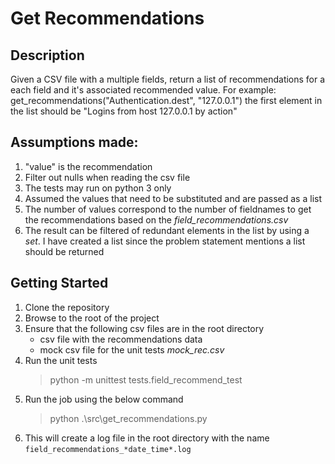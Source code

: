 # Get Recommendations
## Description
Given a CSV file with a multiple fields, return a list of recommendations for a each field and it's associated recommended value.
For example: get_recommendations("Authentication.dest", "127.0.0.1") the first element in the list should be "Logins from host 127.0.0.1 by action"

## Assumptions made: 
1) "value" is the recommendation 
2) Filter out nulls when reading the csv file
3) The tests may run on python 3 only
4) Assumed the values that need to be substituted and are passed as a list
5) The number of values correspond to the number of fieldnames to get the recommendations based on the *field_recommendations.csv*
6) The result can be filtered of redundant elements in the list by using a *set*. I have created a list since the problem statement mentions a list should be returned 

## Getting Started
1) Clone the repository
2) Browse to the root of the project
3) Ensure that the following csv files are in the root directory
    - csv file with the recommendations data
    - mock csv file for the unit tests *mock_rec.csv*
4) Run the unit tests
    > python -m unittest tests.field_recommend_test
5) Run the job using the below command
    > python .\src\get_recommendations.py
6) This will create a log file in the root directory with the name `field_recommendations_*date_time*.log`